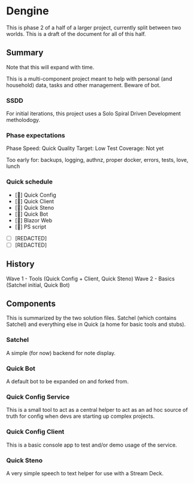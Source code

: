 ﻿# Dengine

This is phase 2 of a half of a larger project, currently split between two worlds. This is a draft of the document for all of this half.

## Summary

Note that this will expand with time.

This is a multi-component project meant to help with personal (and household) data, tasks and other management. Beware of bot.

### SSDD

For initial iterations, this project uses a Solo Spiral Driven Development metholodogy.

### Phase expectations

Phase Speed: Quick
Quality Target: Low
Test Coverage: Not yet

Too early for: backups, logging, authnz, proper docker, errors, tests, love, lunch

### Quick schedule

 * [🌱] Quick Config
 * [🌱] Quick Client
 * [🌱] Quick Steno
 * [🌱] Quick Bot
 * [🌱] Blazor Web
 * [🌱] PS script
 * [ ] [REDACTED]
 * [ ] [REDACTED]

## History

Wave 1 - Tools (Quick Config + Client, Quick Steno)
Wave 2 - Basics (Satchel initial, Quick Bot)

## Components

This is summarized by the two solution files. Satchel (which contains Satchel) and everything else in Quick (a home for basic tools and stubs).

### Satchel

A simple (for now) backend for note display.

### Quick Bot

A default bot to be expanded on and forked from.

### Quick Config Service

This is a small tool to act as a central helper to act as an ad hoc source of truth for config when devs are starting up complex projects.

### Quick Config Client

This is a basic console app to test and/or demo usage of the service.

### Quick Steno

A very simple speech to text helper for use with a Stream Deck.
